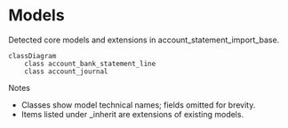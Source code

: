 # Models

Detected core models and extensions in account_statement_import_base.

```mermaid
classDiagram
    class account_bank_statement_line
    class account_journal
```

Notes
- Classes show model technical names; fields omitted for brevity.
- Items listed under _inherit are extensions of existing models.
